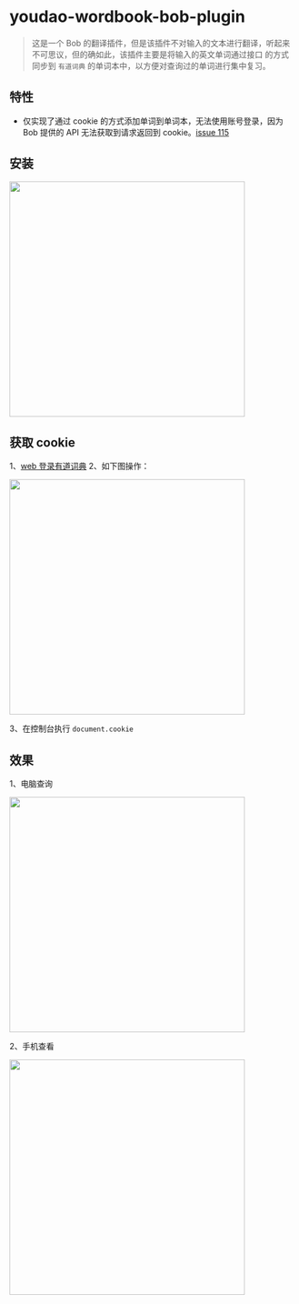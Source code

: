 # youdao-wordbook-bob-plugin

> 这是一个 Bob 的翻译插件，但是该插件不对输入的文本进行翻译，听起来不可思议，但的确如此，该插件主要是将输入的英文单词通过接口
> 的方式同步到 `有道词典` 的单词本中，以方便对查询过的单词进行集中复习。

## 特性
+ 仅实现了通过 cookie 的方式添加单词到单词本，无法使用账号登录，因为 Bob 提供的 API 无法获取到请求返回到 cookie。[issue 115](https://github.com/ripperhe/Bob/issues/115)

## 安装
<p><img width="414px" src="https://image.yuhaowin.com/2021/01/03/013421.png" alt=""/></p>

## 获取 cookie
1、[web 登录有道词典](http://account.youdao.com/login)
2、如下图操作：

<p><img width="414px" src="https://image.yuhaowin.com/2021/01/21/141451.png" alt=""/></p>

3、在控制台执行 `document.cookie`


## 效果
1、电脑查询

<p><img width="414px" src="https://image.yuhaowin.com/2021/01/03/013250.png" alt=""/></p>

2、手机查看

<p><img width="414px" src="https://image.yuhaowin.com/2021/01/03/013723.jpeg" alt=""/></p>
